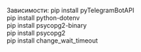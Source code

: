 Зависимости:
pip install pyTelegramBotAPI   
pip install python-dotenv   
pip install psycopg2-binary  
pip install psycopg2  
pip install change_wait_timeout  
